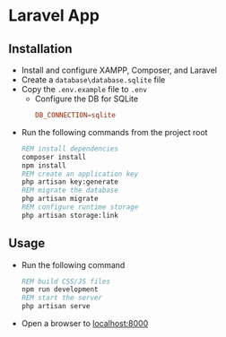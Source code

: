 # Laravel App

## Installation

* Install and configure XAMPP, Composer, and Laravel
* Create a `database\database.sqlite` file
* Copy the `.env.example` file to `.env`
  * Configure the DB for SQLite
    ```conf
    DB_CONNECTION=sqlite
    ```
* Run the following commands from the project root
  ```bat
  REM install dependencies
  composer install
  npm install
  REM create an application key
  php artisan key:generate
  REM migrate the database
  php artisan migrate
  REM configure runtime storage
  php artisan storage:link
  ```

## Usage

* Run the following command
  ```bat
  REM build CSS/JS files
  npm run development
  REM start the server
  php artisan serve
  ```
* Open a browser to [localhost:8000](http://localhost:8000/)

